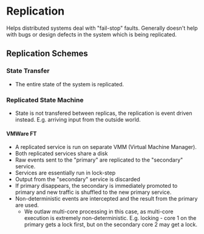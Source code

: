 # Replication

Helps distributed systems deal with "fail-stop" faults. Generally doesn't help 
with bugs or design defects in the system which is being replicated.

## Replication Schemes

### State Transfer

- The entire state of the system is replicated.

### Replicated State Machine

- State is not transfered between replicas, the replication is event driven instead. E.g. arriving input from the outside world.

#### VMWare FT
- A replicated service is run on separate VMM (Virtual Machine Manager).
- Both replicated services share a disk
- Raw events sent to the "primary" are replicated to the "secondary" service.
- Services are essentially run in lock-step
- Output from the "secondary" service is discarded
- If primary disappears, the secondary is immediately promoted to primary and new traffic is shuffled to the new primary service.
- Non-deterministic events are intercepted and the result from the primary are used.
  - We outlaw multi-core processing in this case, as multi-core execution is extremely non-deterministic. E.g. locking - core 1 on the primary gets a lock first, but on the secondary core 2 may get a lock.

